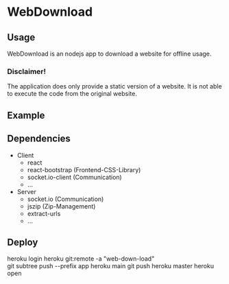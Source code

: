 # WebDownload

## Usage
WebDownload is an nodejs app to download a website for offline usage. 

### Disclaimer! 
The application does only provide a static version of a website. It is not able to execute the code from the original website.

## Example



## Dependencies
- Client
  - react 
  - react-bootstrap (Frontend-CSS-Library)
  - socket.io-client (Communication)
  - ...
- Server
  - socket.io (Communication)
  - jszip (Zip-Management)
  - extract-urls
  - ...

## Deploy
heroku login
heroku git:remote -a "web-down-load"     
git subtree push --prefix app heroku main
git push heroku master
heroku open


